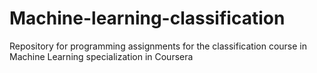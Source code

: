 # Machine-learning-classification
Repository for programming assignments for the classification course in Machine Learning specialization in Coursera
